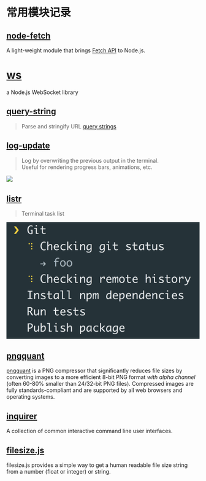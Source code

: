 # 常用模块记录

## [node-fetch](https://github.com/node-fetch/node-fetch)
A light-weight module that brings <a href="https://developer.mozilla.org/en-US/docs/Web/API/Fetch_API">Fetch API</a> to Node.js.
# [ws](https://github.com/websockets/ws)
a Node.js WebSocket library
## [query-string](https://github.com/sindresorhus/query-string)
> Parse and stringify URL [query strings](https://en.wikipedia.org/wiki/Query_string)

## [log-update](https://github.com/sindresorhus/log-update)
> Log by overwriting the previous output in the terminal.<br>
> Useful for rendering progress bars, animations, etc.
<img src="https://raw.githubusercontent.com/sindresorhus/log-update/main/screenshot.gif">

## [listr](https://github.com/SamVerschueren/listr) 
> Terminal task list
<img src="https://github.com/SamVerschueren/listr/raw/master/media/screenshot.gif">

## [pngquant](https://github.com/kornelski/pngquant)
[pngquant](https://pngquant.org) is a PNG compressor that significantly reduces file sizes by converting images to a more efficient 8-bit PNG format *with alpha channel* (often 60-80% smaller than 24/32-bit PNG files). Compressed images are fully standards-compliant and are supported by all web browsers and operating systems.
## [inquirer](https://github.com/SBoudrias/Inquirer.js)
A collection of common interactive command line user interfaces.
## [filesize.js](https://github.com/avoidwork/filesize.js)
filesize.js provides a simple way to get a human readable file size string from a number (float or integer) or string.

